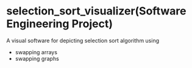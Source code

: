 # selection_sort_visualizer(Software Engineering Project)

A visual software for depicting selection sort algorithm using
- swapping arrays 
- swapping graphs
